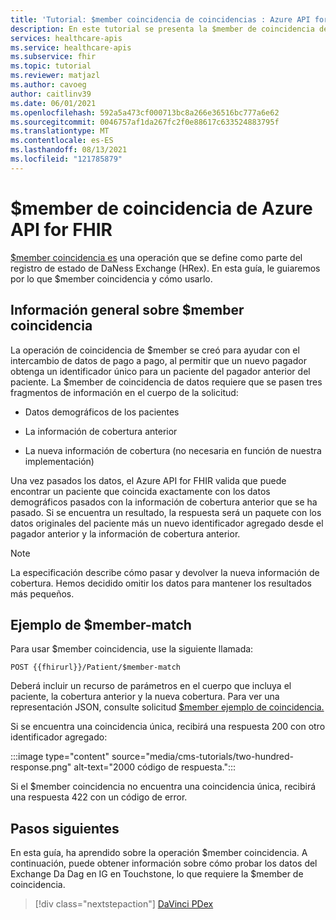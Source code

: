 ```yaml
---
title: 'Tutorial: $member coincidencia de coincidencias : Azure API for FHIR'
description: En este tutorial se presenta la $member de coincidencia de datos que se define como parte del registro de estado de DaNess Exchange (HRex).
services: healthcare-apis
ms.service: healthcare-apis
ms.subservice: fhir
ms.topic: tutorial
ms.reviewer: matjazl
ms.author: cavoeg
author: caitlinv39
ms.date: 06/01/2021
ms.openlocfilehash: 592a5a473cf000713bc8a266e36516bc777a6e62
ms.sourcegitcommit: 0046757af1da267fc2f0e88617c633524883795f
ms.translationtype: MT
ms.contentlocale: es-ES
ms.lasthandoff: 08/13/2021
ms.locfileid: "121785879"
---
```

# <a name="member-match-operation-for-azure-api-for-fhir"></a>$member de coincidencia de Azure API for FHIR

[$member coincidencia es](http://hl7.org/fhir/us/davinci-hrex/2020Sep/OperationDefinition-member-match.html) una operación que se define como parte del registro de estado de DaNess Exchange (HRex). En esta guía, le guiaremos por lo que $member coincidencia y cómo usarlo.

## <a name="overview-of-member-match"></a>Información general sobre $member coincidencia

La operación de coincidencia de $member se creó para ayudar con el intercambio de datos de pago a pago, al permitir que un nuevo pagador obtenga un identificador único para un paciente del pagador anterior del paciente. La $member de coincidencia de datos requiere que se pasen tres fragmentos de información en el cuerpo de la solicitud:

* Datos demográficos de los pacientes

* La información de cobertura anterior

* La nueva información de cobertura (no necesaria en función de nuestra implementación)

Una vez pasados los datos, el Azure API for FHIR valida que puede encontrar un paciente que coincida exactamente con los datos demográficos pasados con la información de cobertura anterior que se ha pasado. Si se encuentra un resultado, la respuesta será un paquete con los datos originales del paciente más un nuevo identificador agregado desde el pagador anterior y la información de cobertura anterior.

> [!NOTE]
> La especificación describe cómo pasar y devolver la nueva información de cobertura. Hemos decidido omitir los datos para mantener los resultados más pequeños.

## <a name="example-of-member-match"></a>Ejemplo de $member-match

Para usar $member coincidencia, use la siguiente llamada:

`POST {{fhirurl}}/Patient/$member-match`

Deberá incluir un recurso de parámetros en el cuerpo que incluya el paciente, la cobertura anterior y la nueva cobertura. Para ver una representación JSON, consulte solicitud [$member ejemplo de coincidencia.](http://hl7.org/fhir/us/davinci-hrex/2020Sep/Parameters-member-match-in.json.html)

Si se encuentra una coincidencia única, recibirá una respuesta 200 con otro identificador agregado:

:::image type="content" source="media/cms-tutorials/two-hundred-response.png" alt-text="2000 código de respuesta.":::

Si el $member coincidencia no encuentra una coincidencia única, recibirá una respuesta 422 con un código de error.

## <a name="next-steps"></a>Pasos siguientes

En esta guía, ha aprendido sobre la operación $member coincidencia. A continuación, puede obtener información sobre cómo probar los datos del Exchange Da Dag en IG en Touchstone, lo que requiere la $member de coincidencia.

>[!div class="nextstepaction"]
>[DaVinci PDex](../fhir/davinci-pdex-tutorial.md)